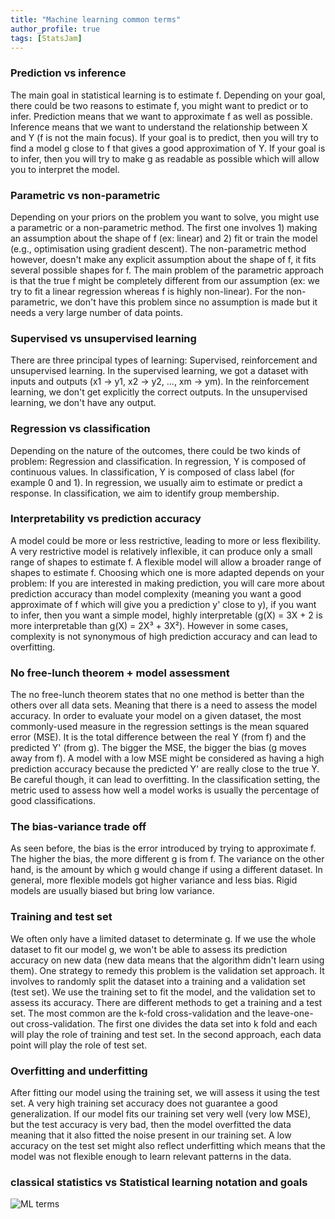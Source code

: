 ```yaml
---
title: "Machine learning common terms"
author_profile: true
tags: [StatsJam]
---
```


### Prediction vs inference
The main goal in statistical learning is to estimate f. Depending on your goal, there could be two reasons to estimate f, you might want to predict or to infer. Prediction means that we want to approximate f as well as possible. Inference means that we want to understand the relationship between X and Y (f is not the main focus). If your goal is to predict, then you will try to find a model g close to f that gives a good approximation of Y. If your goal is to infer, then you will try to make g as readable as possible which will allow you to interpret the model. 

### Parametric vs non-parametric 
Depending on your priors on the problem you want to solve, you might use a parametric or a non-parametric method. The first one involves 1) making an assumption about the shape of f (ex: linear) and 2) fit or train the model (e.g., optimisation using gradient descent). The non-parametric method however, doesn't make any explicit assumption about the shape of f, it fits several possible shapes for f. The main problem of the parametric approach is that the true f might be completely different from our assumption (ex: we try to fit a linear regression whereas f is highly non-linear). For the non-parametric, we don't have this problem since no assumption is made but it needs a very large number of data points.

### Supervised vs unsupervised learning
There are three principal types of learning:
Supervised, reinforcement and unsupervised learning. In the supervised learning, we got a dataset with inputs and outputs (x1 -> y1, x2 -> y2, ..., xm -> ym). In the reinforcement learning, we don't get explicitly the correct outputs. In the unsupervised learning, we don't have any output.

### Regression vs classification 
Depending on the nature of the outcomes, there could be two kinds of problem: Regression and classification. In regression, Y is composed of continuous values. In classification, Y is composed of class label (for example 0 and 1). In regression, we usually aim to estimate or predict a response. In classification, we aim to identify group membership.
 
### Interpretability vs prediction accuracy
A model could be more or less restrictive, leading to more or less flexibility. A very restrictive model is relatively inflexible, it can produce only a small range of shapes to estimate f. A flexible model will allow a broader range of shapes to estimate f. Choosing which one is more adapted depends on your problem: If you are interested in making prediction, you will care more about prediction accuracy than model complexity (meaning you want a good approximate of f which will give you a prediction y' close to y), if you want to infer, then you want a simple model, highly interpretable (g(X) = 3X + 2 is more interpretable than g(X) = 2X³ + 3X²). However in some cases, complexity is not synonymous of high prediction accuracy and can lead to overfitting.
 
### No free-lunch theorem + model assessment
The no free-lunch theorem states that no one method is better than the others over all data sets. Meaning that there is a need to assess the model accuracy. In order to evaluate your model on a given dataset, the most commonly-used measure in the regression settings is the mean squared error (MSE). It is the total difference between the real Y (from f) and the predicted Y' (from g). The bigger the MSE, the bigger the bias (g moves away from f). A model with a low MSE might be considered as having a high prediction accuracy because the predicted Y' are really close to the true Y. Be careful though, it can lead to overfitting. In the classification setting, the metric used to assess how well a model works is usually the percentage of good classifications.

### The bias-variance trade off
As seen before, the bias is the error introduced by trying to approximate f. The higher the bias, the more different g is from f. The variance on the other hand, is the amount by which g would change if using a different dataset. In general, more flexible models got higher variance and less bias. Rigid models are usually biased but bring low variance. 

### Training and test set
We often only have a limited dataset to determinate g. If we use the whole dataset to fit our model g, we won't be able to assess its prediction accuracy on new data (new data means that the algorithm didn't learn using them). One strategy to remedy this problem is the validation set approach. It involves to randomly split the dataset into a training and a validation set (test set). We use the training set to fit the model, and the validation set to assess its accuracy. There are different methods to get a training and a test set. The most common are the k-fold cross-validation and the leave-one-out cross-validation. The first one divides the data set into k fold and each will play the role of training and test set. In the second approach, each data point will play the role of test set. 

### Overfitting and underfitting
After fitting our model using the training set, we will assess it using the test set. A very high training set accuracy does not guarantee a good generalization. If our model fits our training set very well (very low MSE), but the test accuracy is very bad, then the model overfitted the data meaning that it also fitted the noise present in our training set. A low accuracy on the test set might also reflect underfitting which means that the model was not flexible enough to learn relevant patterns in the data.
 
### classical statistics vs Statistical learning notation and goals
 <img src="{{ site.url }}{{ site.baseurl }}/images/MLterms.png" alt="ML terms">
